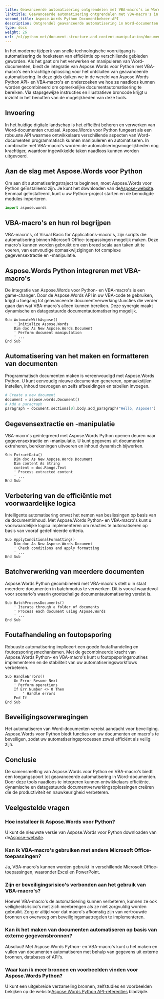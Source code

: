 ```yaml
---
title: Geavanceerde automatisering ontgrendelen met VBA-macro's in Word-documenten
linktitle: Geavanceerde automatisering ontgrendelen met VBA-macro's in Word-documenten
second_title: Aspose.Words Python Documentbeheer-API
description: Ontgrendel geavanceerde automatisering in Word-documenten met Aspose.Words Python API en VBA-macro's. Leer stap voor stap met de broncode en veelgestelde vragen. Verbeter nu de productiviteit. Toegang via [Link].
type: docs
weight: 26
url: /nl/python-net/document-structure-and-content-manipulation/document-vba-macros/
---
```


In het moderne tijdperk van snelle technologische vooruitgang is automatisering de hoeksteen van efficiëntie op verschillende gebieden geworden. Als het gaat om het verwerken en manipuleren van Word-documenten, biedt de integratie van Aspose.Words voor Python met VBA-macro's een krachtige oplossing voor het ontsluiten van geavanceerde automatisering. In deze gids duiken we in de wereld van Aspose.Words Python API- en VBA-macro's en onderzoeken we hoe ze naadloos kunnen worden gecombineerd om opmerkelijke documentautomatisering te bereiken. Via stapsgewijze instructies en illustratieve broncode krijgt u inzicht in het benutten van de mogelijkheden van deze tools.


## Invoering

In het huidige digitale landschap is het efficiënt beheren en verwerken van Word-documenten cruciaal. Aspose.Words voor Python fungeert als een robuuste API waarmee ontwikkelaars verschillende aspecten van Word-documenten programmatisch kunnen manipuleren en automatiseren. In combinatie met VBA-macro's worden de automatiseringsmogelijkheden nog krachtiger, waardoor ingewikkelde taken naadloos kunnen worden uitgevoerd.

## Aan de slag met Aspose.Words voor Python

Om aan dit automatiseringstraject te beginnen, moet Aspose.Words voor Python geïnstalleerd zijn. Je kunt het downloaden van de[Aspose-website](https://releases.aspose.com/words/python/). Eenmaal geïnstalleerd, kunt u uw Python-project starten en de benodigde modules importeren.

```python
import aspose.words
```

## VBA-macro's en hun rol begrijpen

VBA-macro's, of Visual Basic for Applications-macro's, zijn scripts die automatisering binnen Microsoft Office-toepassingen mogelijk maken. Deze macro's kunnen worden gebruikt om een breed scala aan taken uit te voeren, van eenvoudige opmaakwijzigingen tot complexe gegevensextractie en -manipulatie.

## Aspose.Words Python integreren met VBA-macro's

De integratie van Aspose.Words voor Python- en VBA-macro's is een game-changer. Door de Aspose.Words API in uw VBA-code te gebruiken, krijgt u toegang tot geavanceerde documentverwerkingsfuncties die verder gaan dan wat VBA-macro's alleen kunnen bereiken. Deze synergie maakt dynamische en datagestuurde documentautomatisering mogelijk.

```vba
Sub AutomateWithAspose()
    ' Initialize Aspose.Words
    Dim doc As New Aspose.Words.Document
    ' Perform document manipulation
    ' ...
End Sub
```

## Automatisering van het maken en formatteren van documenten

Programmatisch documenten maken is vereenvoudigd met Aspose.Words Python. U kunt eenvoudig nieuwe documenten genereren, opmaakstijlen instellen, inhoud toevoegen en zelfs afbeeldingen en tabellen invoegen.

```python
# Create a new document
document = aspose.words.Document()
# Add a paragraph
paragraph = document.sections[0].body.add_paragraph("Hello, Aspose!")
```

## Gegevensextractie en -manipulatie

VBA-macro's geïntegreerd met Aspose.Words Python openen deuren naar gegevensextractie en -manipulatie. U kunt gegevens uit documenten extraheren, berekeningen uitvoeren en inhoud dynamisch bijwerken.

```vba
Sub ExtractData()
    Dim doc As New Aspose.Words.Document
    Dim content As String
    content = doc.Range.Text
    ' Process extracted content
    ' ...
End Sub
```

## Verbetering van de efficiëntie met voorwaardelijke logica

Intelligente automatisering omvat het nemen van beslissingen op basis van de documentinhoud. Met Aspose.Words Python- en VBA-macro's kunt u voorwaardelijke logica implementeren om reacties te automatiseren op basis van vooraf gedefinieerde criteria.

```vba
Sub ApplyConditionalFormatting()
    Dim doc As New Aspose.Words.Document
    ' Check conditions and apply formatting
    ' ...
End Sub
```

## Batchverwerking van meerdere documenten

Aspose.Words Python gecombineerd met VBA-macro's stelt u in staat meerdere documenten in batchmodus te verwerken. Dit is vooral waardevol voor scenario's waarin grootschalige documentautomatisering vereist is.

```vba
Sub BatchProcessDocuments()
    ' Iterate through a folder of documents
    ' Process each document using Aspose.Words
    ' ...
End Sub
```

## Foutafhandeling en foutopsporing

Robuuste automatisering impliceert een goede foutafhandeling en foutopsporingsmechanismen. Met de gecombineerde kracht van Aspose.Words Python- en VBA-macro's kunt u foutopsporingsroutines implementeren en de stabiliteit van uw automatiseringsworkflows verbeteren.

```vba
Sub HandleErrors()
    On Error Resume Next
    ' Perform operations
    If Err.Number <> 0 Then
        ' Handle errors
    End If
End Sub
```

## Beveiligingsoverwegingen

Het automatiseren van Word-documenten vereist aandacht voor beveiliging. Aspose.Words voor Python biedt functies om uw documenten en macro's te beveiligen, zodat uw automatiseringsprocessen zowel efficiënt als veilig zijn.

## Conclusie

De samensmelting van Aspose.Words voor Python en VBA-macro's biedt een toegangspoort tot geavanceerde automatisering in Word-documenten. Door deze tools naadloos te integreren kunnen ontwikkelaars efficiënte, dynamische en datagestuurde documentverwerkingsoplossingen creëren die de productiviteit en nauwkeurigheid verbeteren.

## Veelgestelde vragen

### Hoe installeer ik Aspose.Words voor Python?
 U kunt de nieuwste versie van Aspose.Words voor Python downloaden van de[Aspose-website](https://releases.aspose.com/words/python/).

### Kan ik VBA-macro's gebruiken met andere Microsoft Office-toepassingen?
Ja, VBA-macro's kunnen worden gebruikt in verschillende Microsoft Office-toepassingen, waaronder Excel en PowerPoint.

### Zijn er beveiligingsrisico's verbonden aan het gebruik van VBA-macro's?
Hoewel VBA-macro's de automatisering kunnen verbeteren, kunnen ze ook veiligheidsrisico's met zich meebrengen als ze niet zorgvuldig worden gebruikt. Zorg er altijd voor dat macro's afkomstig zijn van vertrouwde bronnen en overweeg om beveiligingsmaatregelen te implementeren.

### Kan ik het maken van documenten automatiseren op basis van externe gegevensbronnen?
Absoluut! Met Aspose.Words Python- en VBA-macro's kunt u het maken en vullen van documenten automatiseren met behulp van gegevens uit externe bronnen, databases of API's.

### Waar kan ik meer bronnen en voorbeelden vinden voor Aspose.Words Python?
 U kunt een uitgebreide verzameling bronnen, zelfstudies en voorbeelden bekijken op de website[Aspose.Words Python API-referenties](https://reference.aspose.com/words/python-net/) bladzijde.
